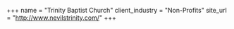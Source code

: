 +++
name = "Trinity Baptist Church"
client_industry = "Non-Profits"
site_url = "http://www.nevilstrinity.com/"
+++